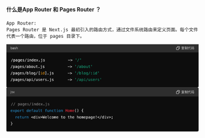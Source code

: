 #### 什么是App Router 和 Pages Router ？
    App Router:
    Pages Router 是 Next.js 最初引入的路由方式，通过文件系统路由来定义页面。每个文件代表一个路由，位于 pages 目录下。

![alt text](/image/PagesRouter.png)
